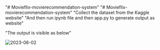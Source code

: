 "# Movieflix-movierecommendation-system" 
"# Movieflix-movierecommendation-system" 
"Collect the dataset from the Kaggle website"
"And then run ipynb file and then app.py to generate output as website"

"The output is visible as below"

![2023-06-02](https://github.com/sachindevara/Movieflix-movierecommendation-system/assets/129352864/aa53f288-07d2-4217-9a70-833407c6e5f8)
